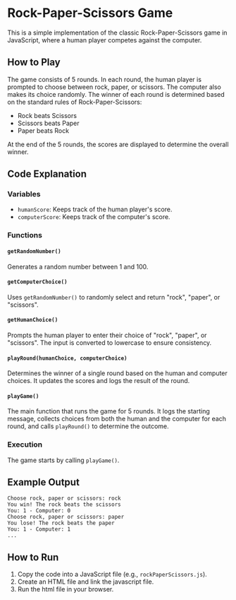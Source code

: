 # Rock-Paper-Scissors Game

This is a simple implementation of the classic Rock-Paper-Scissors game in JavaScript, where a human player competes against the computer.

## How to Play

The game consists of 5 rounds. In each round, the human player is prompted to choose between rock, paper, or scissors. The computer also makes its choice randomly. The winner of each round is determined based on the standard rules of Rock-Paper-Scissors:

- Rock beats Scissors
- Scissors beats Paper
- Paper beats Rock

At the end of the 5 rounds, the scores are displayed to determine the overall winner.

## Code Explanation

### Variables

- `humanScore`: Keeps track of the human player's score.
- `computerScore`: Keeps track of the computer's score.

### Functions

#### `getRandomNumber()`
Generates a random number between 1 and 100.

#### `getComputerChoice()`
Uses `getRandomNumber()` to randomly select and return "rock", "paper", or "scissors".

#### `getHumanChoice()`
Prompts the human player to enter their choice of "rock", "paper", or "scissors". The input is converted to lowercase to ensure consistency.

#### `playRound(humanChoice, computerChoice)`
Determines the winner of a single round based on the human and computer choices. It updates the scores and logs the result of the round.

#### `playGame()`
The main function that runs the game for 5 rounds. It logs the starting message, collects choices from both the human and the computer for each round, and calls `playRound()` to determine the outcome.

### Execution

The game starts by calling `playGame()`.

## Example Output

```plaintext
Choose rock, paper or scissors: rock
You win! The rock beats the scissors
You: 1 - Computer: 0
Choose rock, paper or scissors: paper
You lose! The rock beats the paper
You: 1 - Computer: 1
...
```

## How to Run

1. Copy the code into a JavaScript file (e.g., `rockPaperScissors.js`).
2. Create an HTML file and link the javascript file.
2. Run the html file in your browser.

